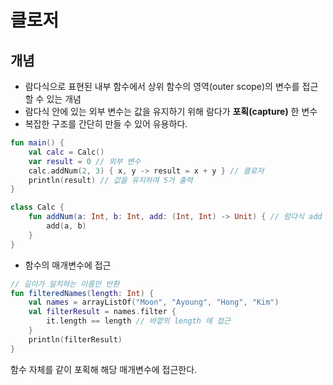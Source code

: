 # 클로저

## 개념
- 람다식으로 표현된 내부 함수에서 상위 함수의 영역(outer scope)의 변수를 접근할 수 있는 개념
- 람다식 안에 있는 외부 변수는 값을 유지하기 위해 람다가 **포획(capture)** 한 변수
- 복잡한 구조를 간단히 만들 수 있어 유용하다. 
```kotlin
fun main() {
    val calc = Calc()
    var result = 0 // 외부 변수
    calc.addNum(2, 3) { x, y -> result = x + y } // 클로저
    println(result) // 값을 유지하여 5가 출력
}

class Calc {
    fun addNum(a: Int, b: Int, add: (Int, Int) -> Unit) { // 람다식 add 에는 반환값이 없음
        add(a, b)
    }
}
```

- 함수의 매개변수에 접근
```kotlin
// 길이가 일치하는 이름만 반환
fun filteredNames(length: Int) {
    val names = arrayListOf("Moon", "Ayoung", "Hong", "Kim")
    val filterResult = names.filter {
        it.length == length // 바깥의 length 에 접근
    }
    println(filterResult)
}
```
함수 자체를 같이 포획해 해당 매개변수에 접근한다. 
